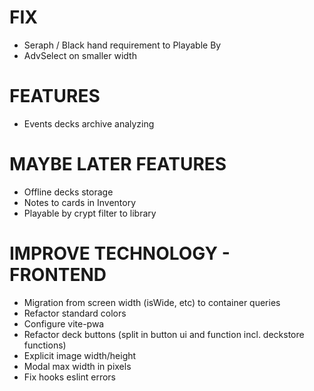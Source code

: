 # FIX
- Seraph / Black hand requirement to Playable By
- AdvSelect on smaller width

# FEATURES
- Events decks archive analyzing

# MAYBE LATER FEATURES
- Offline decks storage
- Notes to cards in Inventory
- Playable by crypt filter to library

# IMPROVE TECHNOLOGY - FRONTEND
- Migration from screen width (isWide, etc) to container queries
- Refactor standard colors
- Configure vite-pwa
- Refactor deck buttons (split in button ui and function incl. deckstore functions)
- Explicit image width/height
- Modal max width in pixels
- Fix hooks eslint errors
